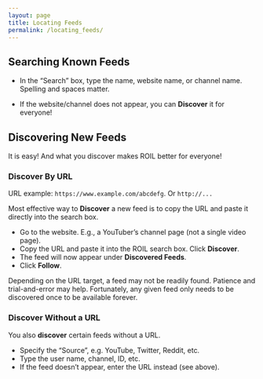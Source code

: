 ```yaml
---
layout: page
title: Locating Feeds 
permalink: /locating_feeds/
---
```


## Searching Known Feeds

* In the “Search” box, type the name, website name, or channel name. Spelling
  and spaces matter. 

* If the website/channel does not appear, you can **Discover** it for everyone!  

## Discovering New Feeds

It is easy! And what you discover makes ROIL better for everyone!

### Discover By URL

URL example: `https://www.example.com/abcdefg`.  Or `http://...`

Most effective way to **Discover** a new feed is to copy the URL and paste it
directly into the search box.

* Go to the website. E.g., a YouTuber’s channel page (not a single video page). 
* Copy the URL and paste it into the ROIL search box. Click **Discover**. 
* The feed will now appear under **Discovered Feeds**. 
* Click **Follow**.

Depending on the URL target, a feed may not be readily found.  Patience and
trial-and-error may help.  Fortunately, any given feed only needs to be
discovered once to be available forever.

### Discover Without a URL

You also **discover** certain feeds without a URL. 

* Specify the “Source”, e.g. YouTube, Twitter, Reddit, etc. 
* Type the user name, channel, ID, etc. 
* If the feed doesn’t appear, enter the URL instead (see above).
